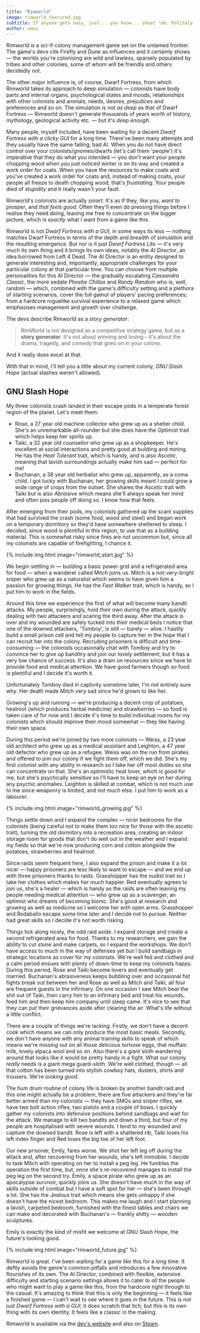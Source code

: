 ```yaml
---
title: "Rimworld"
image: rimworld_featured.jpg
subtitle: If anyone gets nosy, just... you know... shoot 'em. Politely. 
author: uoou 
---
```


Rimworld is a sci-fi colony management game set on the untamed frontier. The game's devs cite Firefly and Dune as influences and it certainly shows — the worlds you're colonising are wild and lawless, sparsely populated by tribes and other colonies, some of whom will be friendly and others decidedly not. 

The other major influence is, of course, Dwarf Fortress, from which Rimworld takes its approach to deep simulation — colonists have body parts and internal organs, psychological states and moods, relationships with other colonists and animals, needs, desires, prejudices and preferences and so on. The simulation is not *as deep* as that of Dwarf Fortress — Rimworld doesn't generate thousands of years worth of history, mythology, geological activity etc. — but it's *deep enough*.

<!--more-->

Many people, myself included, have been waiting for a decent *Dwarf Fortress with a clicky GUI* for a long time. There've been many attempts and they usually have the same failing; bad AI. When you do not have direct control over your colonists/gnomes/dwarfs (let's call them 'people') it's imperative that they do what you intended — you don't want your people chopping wood when you just noticed winter is on its way and created a work order for coats. When you have the resources to make coats and you've created a work order for coats and, instead of making coats, your people all freeze to death chopping wood, that's *frustrating*. Your people died of *stupidity* and it really wasn't your fault.

Rimworld's colonists are actually *smart*. It's as if they, like you, *want to prosper*, and *that feels good*. Often they'll even do pressing things before I realise they need doing, leaving me free to concentrate on the bigger picture, which is *exactly* what I want from a game like this.

Rimworld is not *Dwarf Fortress with a GUI*, in some ways its less — nothing matches Dwarf Fortress in terms of the depth and breadth of simulation and the resulting emergence. But nor is it just *Dwarf Fortress Lite* — it's very much its own thing and it brings its own ideas, notably the *AI Director*, an idea borrowed from Left 4 Dead. The AI Director is an entity designed to generate interesting and, importantly, appropriate challenges for your particular colony at that particular time. You can choose from multiple personalities for this AI Director — the gradually escalating *Cassandra Classic*, the more sedate *Phoebe Chillax* and *Randy Random* who is, well, random — which, combined with the game's difficulty setting and a plethora of starting scenarios, cover the full gamut of players' pacing preferences; from a hardcore roguelike survival experience to a relaxed game which emphasises management and growth over challenge.

The devs describe Rimworld as a *story generator*:

>RimWorld is not designed as a competitive strategy game, but as a **story generator**. It's not about winning and losing - it's about the drama, tragedy, and comedy that goes on in your colony. 

And it really does excel at that.

With that in mind, I'll tell you a little about my current colony, *GNU Slash Hope* (actual slashes weren't allowed).

## GNU Slash Hope

My three colonists crash landed in their escape pods in a temperate forest region of the planet. Let's meet them:

* Rose, a 27 year old machine collector who grew up as a shelter child. She's an unremarkable all-rounder but she does have the *Optimist* trait which helps keep her spirits up.
* Taiki, a 32 year old counsellor who grew up as a shopkeeper. He's excellent at social interactions and pretty good at building and mining. He has the *Heat Tolerant* trait, which is handy, and is also *Ascetic*, meaning that lavish surroundings actually make him sad — perfect for me!
* Buchanan, a 38 year old herbalist who grew up, apparently, as a coma child. I got lucky with Buchanan, her growing skills meant I could grow a wide range of crops from the outset. She shares the *Ascetic* trait with Taiki but is also *Abraisive* which means she'll always speak her mind and often piss people off doing so. I know how that feels.

After emerging from their pods, my colonists gathered up the scant supplies that had survived the crash (some food, wood and steel) and began work on a temporary dormitory so they'd have somewhere sheltered to sleep. I decided, since wood is plentiful in this region, to use that as a building material. This is somewhat risky since fires are not uncommon but, since all my colonists are capable of firefighting, I chance it.

{% include img.html image="rimworld_start.jpg" %}

We begin settling in — building a basic power grid and a refrigerated area for food — when a wanderer called Mitch joins us. Mitch is a not-very-bright sniper who grew up as a naturalist which seems to have given him a passion for growing things. He has the *Fast Walker* trait, which is handy, so I put him to work in the fields.

Around this time we experience the first of what will become many bandit attacks. My people, surprisingly, hold their own during the attack, quickly dealing with two attackers and scaring the third away. After the attack is over and my wounded are safely tucked into their medical beds I notice that one of the downed attackers, 'Tomboy', is still — barely — alive. I hastily build a small prison cell and tell my people to capture her in the hope that I can recruit her into the colony. Recruiting prisoners is difficult and time-consuming — the colonists occasionally chat with Tomboy and try to convince her to give up banditry and join our lovely settlement, but it has a very low chance of success. It's also a drain on resources since we have to provide food and medical attention. We have good farmers though so food is plentiful and I decide it's worth it.

Unfortunately Tomboy died in captivity sometime later, I'm not entirely sure why. Her death made Mitch very sad since he'd grown to like her.

Growing's up and running — we're producing a decent crop of potatoes, healroot (which produces herbal medicine) and strawberries — so food is taken care of for now and I decide it's time to build individual rooms for my colonists which should improve their mood somewhat — they like having their own space.

During this period we're joined by two more colonists — Weiss, a 23 year old architect who grew up as a medical assistant and Leighton, a 47 year old defector who grew up as a refugee. Weiss was on the run from pirates and offered to join our colony if we fight them off, which we did. She's my first colonist with any ability in research so I take her off most duties so she can concentrate on that. She's an optimistic heat lover, which is good for me, but she's psychically sensitive so I'll have to keep an eye on her during any psychic anomalies. Leighton is skilled at combat, which is not much use to me since weaponry is limited, and not much else. I put him to work as a labourer.

{% include img.html image="rimworld_growing.jpg" %}

Things settle down and I expand the complex — nicer bedrooms for the colonists (being careful not to make them *too* nice for those with the ascetic trait), turning the old dormitory into a recreation area, creating an indoor storage room for goods that don't do well out in the weather and I expand my fields so that we're now producing corn and cotton alongside the potatoes, strawberries and healroot.

Since raids seem frequent here, I also expand the prison and make it a lot nicer — happy prisoners are less likely to want to escape — and we end up with three prisoners thanks to raids. Grasshopper has the nudist trait so I take her clothes which makes her *much* happier. Red eventually agrees to join us, she's a healer — which is handy as the raids are often leaving my people needing medical attention — who grew up as a scavenger, an optimist who dreams of becoming bionic. She's good at research and growing as well as medicine so I welcome her with open arms. Grasshopper and Rodaballo escape some time later and I decide not to pursue. Neither had great skills so I decide it's not worth risking.

Things tick along nicely, the odd raid aside. I expand storage and create a second refrigerated area for food. Thanks to my researchers, we gain the ability to cut stone and make carpets, so I expand the workshops. We don't have access to much in the way of defenses yet but I build sandbags in strategic locations as cover for my colonists. We're well fed and clothed and a calm period ensues with plenty of down-time to keep my colonists happy. During this period, Rose and Taiki become lovers and eventually get married. Buchanan's abrasiveness keeps bubbling over and occasional fist fights break out between her and Rose as well as Mitch and Taiki, all four are frequent guests in the infirmary. On one occasion I saw Mitch beat the shit out of Taiki, then carry him to an infirmary bed and treat his wounds, feed him and then keep him company until sleep came. It's nice to see that they can put their grievances aside after clearing the air. What's life without a little conflict.

There are a couple of things we're lacking. Firstly, we don't have a decent cook which means we can only produce the most basic meals. Secondly, we don't have anyone with any animal training skills to speak of which means we're missing out on all those delicious tortoise eggs, that muffalo milk, lovely alpaca wool and so on. Also there's a giant sloth wandering around that looks like it would be pretty handy in a fight. What our colony *really* needs is a giant mega guard-sloth. We're well clothed, though — all that cotton has been turned into stylish cowboy hats, dusters, shirts and trousers. We're *looking good*.

The hum drum routine of colony life is broken by another bandit raid and this one might actually be a problem, there are five attackers and they're far better armed than my colonists — they have SMGs and sniper rifles, we have two bolt action rifles, two pistols and a couple of bows. I quickly gather my colonists into defensive positions behind sandbags and wait for the attack. We manage to kill two bandits and down a third, but four of my people are hospitalised with severe wounds. I tend to my wounded and capture the downed bandit. Rose is left with a shattered rib, Taiki loses his left index finger and Red loses the big toe of her left foot.

Our new prisoner, Emily, fares worse. We shot her left leg off during the attack and, after recovering from her wounds, she's left immobile. I decide to task Mitch with operating on her to install a peg leg. He fumbles the operation the first time, but, once she's re-recovered manages to install the peg leg on the second try. Emily, a space pirate who grew up as an apocalypse survivor, quickly joins us. She doesn't have much in the way of skills outside of combat but I have a soft spot for her — she's been through a lot. She has the *Jealous* trait which means she gets unhappy if she doesn't have the nicest bedroom. This makes me laugh and I start planning a lavish, carpeted bedroom, furnished with the finest tables and chairs we can make and decorated with Buchanan's — frankly shitty — wooden sculptures.

Emily is exactly the kind of misfit we welcome at GNU Slash Hope, the future's looking good.

{% include img.html image="rimworld_future.jpg" %}

Rimworld is great. I've been waiting for a game like this for a *long* time. It deftly avoids the genre's common pitfalls and introduces a few innovative flourishes of its own. The AI Director, combined with flexible, extensive difficulty and starting scenario settings allows it to cater to *all* the people who might want to play a game like this, from the hardcore right through to the casual. It's amazing to think that this is only the beginning — it feels like a finished game — I can't wait to see where it goes in the future. This is not just *Dwarf Fortress with a GUI*; it does scratch that itch, but this is its own thing with its own identity. It feels like a classic in the making.

Rimworld is available via the [dev's website](http://rimworldgame.com/) and also on [Steam](http://store.steampowered.com/app/294100/).



